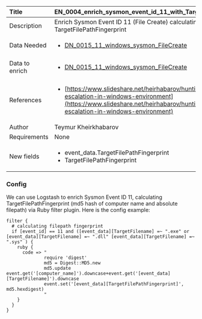 | Title          | EN_0004_enrich_sysmon_event_id_11_with_TargetFilePathFingerprint |
|:---------------|:-----------------------------------------------------------------------------------------------------------------|
| Description    | Enrich Sysmon Event ID 11 (File Create) calculating TargetFilePathFingerprint |
| Data Needed    |<ul><li>[DN_0015_11_windows_sysmon_FileCreate](../Data_Needed/DN_0015_11_windows_sysmon_FileCreate.md)</li></ul> |
| Data to enrich |<ul><li>[DN_0015_11_windows_sysmon_FileCreate](../Data_Needed/DN_0015_11_windows_sysmon_FileCreate.md)</li></ul> |
| References     |<ul><li>[https://www.slideshare.net/heirhabarov/hunting-for-privilege-escalation-in-windows-environment](https://www.slideshare.net/heirhabarov/hunting-for-privilege-escalation-in-windows-environment)</li></ul> |
| Author    | Teymur Kheirkhabarov 			|
| Requirements 	 | None |
| New fields     |<ul><li>event_data.TargetFilePathFingerprint</li><li>TargetFilePathFingerprint</li></ul> |


### Config

We can use Logstash to enrich Sysmon Event ID 11, calculating TargetFilePathFingerprint
(md5 hash of computer name and absolute filepath) via Ruby filter plugin.
Here is the config example:

```
filter {
  # calculating filepath fingerprint
  if [event_id] == 11 and ([event_data][TargetFilename] =~ ".exe" or [event_data][TargetFilename] =~ ".dll" [event_data][TargetFilename] =~ ".sys" ) {
    ruby { 
      code => "
              require 'digest'
              md5 = Digest::MD5.new
              md5.update event.get('[computer_name]').downcase+event.get('[event_data][TargetFilename]').downcase
              event.set('[event_data][TargetFilePathFingerprint]', md5.hexdigest)
              "
    }
  }
}
```
